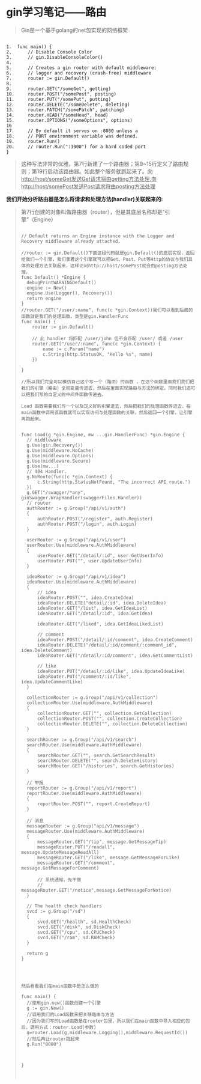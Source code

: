 # gin学习笔记——路由

> Gin是一个基于golang的net包实现的网络框架

```

1.	func main() {
2.		// Disable Console Color
3.		// gin.DisableConsoleColor()
4.
5.		// Creates a gin router with default middleware:
6.		// logger and recovery (crash-free) middleware
7.		router := gin.Default()
8.
9.		router.GET("/someGet", getting)
10.		router.POST("/somePost", posting)
11.		router.PUT("/somePut", putting)
12.		router.DELETE("/someDelete", deleting)
13.		router.PATCH("/somePatch", patching)
14.		router.HEAD("/someHead", head)
15.		router.OPTIONS("/someOptions", options)
16
17.		// By default it serves on :8080 unless a
18.		// PORT environment variable was defined.
19.		router.Run()
20.		// router.Run(":3000") for a hard coded port
}

```

> 这种写法非常的优雅。第7行新建了一个路由器；第9~15行定义了路由规则；第19行启动该路由器。如此整个服务就跑起来了。<u>向http://host/someGet发送Get请求将由getting方法处理</u>,<u>向http://host/somePost发送Post请求将由posting方法处理</u>

**我们开始分析路由器是怎么将请求和处理方法(handler)关联起来的:**

> 第7行创建的对象叫做路由器（router），但是其底层名称却是“引擎”（Engine）
>
> ```
> 
> // Default returns an Engine instance with the Logger and Recovery middleware already attached.
> 
> //router := gin.Default()下面这段代码就是gin.Default()的底层实现，返回给我们一个引擎，我们拿着这个引擎就可以把Get、Post、Put等Http的协议与我们具体的处理方法关联起来，这样访问http://host/somePost就会由posting方法处理。
> func Default() *Engine {
> 	debugPrintWARNINGDefault()
> 	engine := New()
> 	engine.Use(Logger(), Recovery())
> 	return engine
> }
> //router.GET("/user/:name", func(c *gin.Context))我们可以看到后面的函数就是我们的处理函数，类型是gin.HandlerFunc
> func main() {
>     router := gin.Default()
> 
>     // 此 handler 将匹配 /user/john 但不会匹配 /user/ 或者 /user
>     router.GET("/user/:name", func(c *gin.Context) {
>         name := c.Param("name")
>         c.String(http.StatusOK, "Hello %s", name)
>     })
> 
> }
> 
> //所以我们完全可以模仿自己这个写一个（路由）的函数 ，在这个函数里面我们我们把我们的引擎（路由）全局变量传进去，然后在里面实现路由与方法的绑定。同时我们还可以把我们写的自定义的中间件函数传进去。
> 
> Load 函数需要我们传一个以及定义好的引擎进去，然后把我们的处理函数传进去，在main函数中调用该函数就可以实现访问与处理函数的关联，然后返回一个引擎，让引擎再跑起来。
> 
> 
> func Load(g *gin.Engine, mw ...gin.HandlerFunc) *gin.Engine {
> 	// middleware
> 	g.Use(gin.Recovery())
> 	g.Use(middleware.NoCache)
> 	g.Use(middleware.Options)
> 	g.Use(middleware.Secure)
> 	g.Use(mw...)
> 	// 404 Handler.
> 	g.NoRoute(func(c *gin.Context) {
> 		c.String(http.StatusNotFound, "The incorrect API route.")
> 	})
> 	g.GET("/swagger/*any", ginSwagger.WrapHandler(swaggerFiles.Handler))
> 	// router
> 	authRouter := g.Group("/api/v1/auth")
> 	{
> 		authRouter.POST("/register", auth.Register)
> 		authRouter.POST("/login", auth.Login)
> 	}
> 
> 	userRouter := g.Group("/api/v1/user")
> 	userRouter.Use(middleware.AuthMiddleware)
> 	{
> 		userRouter.GET("/detail/:id", user.GetUserInfo)
> 		userRouter.PUT("", user.UpdateUserInfo)
> 	}
> 
> 	ideaRouter := g.Group("/api/v1/idea")
> 	ideaRouter.Use(middleware.AuthMiddleware)
> 	{
> 		// idea
> 		ideaRouter.POST("", idea.CreateIdea)
> 		ideaRouter.DELETE("detail/:id", idea.DeleteIdea)
> 		ideaRouter.GET("/list", idea.GetIdeaList)
> 		ideaRouter.GET("/detail/:id", idea.GetIdea)
> 
> 		ideaRouter.GET("/liked", idea.GetIdeaLikedList)
> 
> 		// comment
> 		ideaRouter.POST("/detail/:id/comment", idea.CreateComment)
> 		ideaRouter.DELETE("/detail/:id/comment/:comment_id", idea.DeleteComment)
> 		ideaRouter.GET("/detail/:id/comment", idea.GetCommentList)
> 
> 		// like
> 		ideaRouter.PUT("/detail/:id/like", idea.UpdateIdeaLike)
> 		ideaRouter.PUT("/comment/:id/like", idea.UpdateCommentLike)
> 	}
> 
> 	collectionRouter := g.Group("/api/v1/collection")
> 	collectionRouter.Use(middleware.AuthMiddleware)
> 	{
> 		collectionRouter.GET("", collection.GetCollection)
> 		collectionRouter.POST("", collection.CreateCollection)
> 		collectionRouter.DELETE("", collection.DeleteCollection)
> 	}
> 
> 	searchRouter := g.Group("/api/v1/search")
> 	searchRouter.Use(middleware.AuthMiddleware)
> 	{
> 		searchRouter.GET("", search.GetSearchResult)
> 		searchRouter.DELETE("", search.DeleteHistory)
> 		searchRouter.GET("/histories", search.GetHistories)
> 	}
> 
> 	// 举报
> 	reportRouter := g.Group("/api/v1/report")
> 	reportRouter.Use(middleware.AuthMiddleware)
> 	{
> 		reportRouter.POST("", report.CreateReport)
> 	}
> 
> 	// 消息
> 	messageRouter := g.Group("api/v1/message")
> 	messageRouter.Use(middleware.AuthMiddleware)
> 	{
> 		messageRouter.GET("/tip", message.GetMessageTip)
> 		messageRouter.PUT("/readall", message.UpdateMessageReadAll)
> 		messageRouter.GET("/like", message.GetMessageForLike)
> 		messageRouter.GET("/comment", message.GetMessageForComment)
> 
> 		// 系统通知，先不做
> 		// messageRouter.GET("/notice",message.GetMessageForNotice)
> 	}
> 
> 	// The health check handlers
> 	svcd := g.Group("/sd")
> 	{
> 		svcd.GET("/health", sd.HealthCheck)
> 		svcd.GET("/disk", sd.DiskCheck)
> 		svcd.GET("/cpu", sd.CPUCheck)
> 		svcd.GET("/ram", sd.RAMCheck)
> 	}
> 
> 	return g
> }
> 
> 
> 
> 
> 然后看看我们在main函数中是怎么做的
> 
> func main() {
> 	//使用gin.new()函数创建一个引擎
> 	g := gin.New()
> 	//调用我们的Load函数来把关联路由与方法
> 	//因为我们写的Load函数是在router包里，所以我们在main函数中导入相应的包后，调用方式：router.Load(参数)
> 	g=router.Load(g,middleware.Logging(),middleware.RequestId())
> 	//然后再让router跑起来
> 	g.Run("8080")
> 	
> 	
> 
> }
> 
> 
> 
> ```
>
> 

